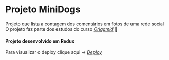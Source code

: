 
# Projeto MiniDogs
Projeto que lista a contagem dos comentários em fotos de uma rede social  </br>
O projeto faz parte dos estudos do curso  _[Origamid](https://www.origamid.com/)_ :wolf: </br>

#### Projeto desenvolvido em Redux </br>
Para visualizar o deploy clique aqui -> _[Deploy](https://minidogs.vercel.app/)_
